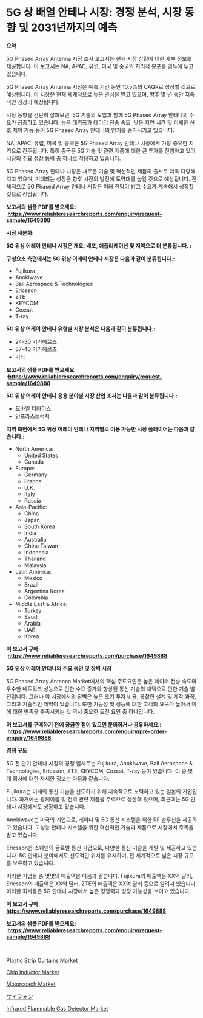 <p><h1>5G 상 배열 안테나 시장: 경쟁 분석, 시장 동향 및 2031년까지의 예측</h1></p><p><strong>요약</strong></p>
<p><p>5G Phased Array Antenna 시장 조사 보고서는 현재 시장 상황에 대한 세부 정보를 제공합니다. 이 보고서는 NA, APAC, 유럽, 미국 및 중국의 지리적 분포를 염두에 두고 있습니다.</p><p>5G Phased Array Antenna 시장은 예측 기간 동안 10.5%의 CAGR로 성장할 것으로 예상됩니다. 이 시장은 현재 세계적으로 높은 관심을 받고 있으며, 향후 몇 년 동안 지속적인 성장이 예상됩니다.</p><p>시장 동향을 간단히 살펴보면, 5G 기술의 도입과 함께 5G Phased Array 안테나의 수요가 급증하고 있습니다. 높은 대역폭과 데이터 전송 속도, 낮은 지연 시간 및 미세한 신호 제어 기능 등이 5G Phased Array 안테나의 인기를 증가시키고 있습니다.</p><p>NA, APAC, 유럽, 미국 및 중국은 5G Phased Array 안테나 시장에서 가장 중요한 지역으로 간주됩니다. 특히 중국은 5G 기술 및 관련 제품에 대한 큰 투자를 진행하고 있어 시장의 주요 성장 동력 중 하나로 작용하고 있습니다.</p><p>5G Phased Array 안테나 시장은 새로운 기술 및 혁신적인 제품의 출시로 더욱 다양해지고 있으며, 기대되는 성장은 향후 시장의 발전에 도약대를 높일 것으로 예상됩니다. 전체적으로 5G Phased Array 안테나 시장은 미래 전망이 밝고 수요가 계속해서 성장할 것으로 전망됩니다.</p></p>
<p><strong>보고서의 샘플 PDF를 받으세요: &nbsp;<a href="https://www.reliableresearchreports.com/enquiry/request-sample/1649888">https://www.reliableresearchreports.com/enquiry/request-sample/1649888</a></strong></p>
<p><strong>시장 세분화:</strong></p>
<p><strong> 5G 위상 어레이 안테나 시장은 개요, 배포, 애플리케이션 및 지역으로 더 분류됩니다. :</strong></p>
<p><strong>구성요소 측면에서는 5G 위상 어레이 안테나 시장은 다음과 같이 분류됩니다.:</strong></p>
<p><ul><li>Fujikura</li><li>Anokiwave</li><li>Ball Aerospace & Technologies</li><li>Ericsson</li><li>ZTE</li><li>KEYCOM</li><li>Coxsat</li><li>T-ray</li></ul></p>
<p><strong> 5G 위상 어레이 안테나 유형별 시장 분석은 다음과 같이 분류됩니다.:</strong></p>
<p><ul><li>24-30 기가헤르츠</li><li>37-40 기가헤르츠</li><li>기타</li></ul></p>
<p><strong>보고서의 샘플 PDF를 받으세요 :<a href="https://www.reliableresearchreports.com/enquiry/request-sample/1649888">https://www.reliableresearchreports.com/enquiry/request-sample/1649888</a></strong></p>
<p><strong> 5G 위상 어레이 안테나 응용 분야별 시장 산업 조사는 다음과 같이 분류됩니다.:</strong></p>
<p><ul><li>모바일 디바이스</li><li>인프라스트럭처</li></ul></p>
<p><strong>지역 측면에서 5G 위상 어레이 안테나 지역별로 이용 가능한 시장 플레이어는 다음과 같습니다.:</strong></p>
<p><ul>
    <li>
        North America:
        <ul>
            <li>United States</li>
            <li>Canada</li>
        </ul>
    </li>
    <li>
        Europe:
        <ul>
            <li>Germany</li>
            <li>France</li>
            <li>U.K.</li>
            <li>Italy</li>
            <li>Russia</li>
        </ul>
    </li>
    <li>
        Asia-Pacific:
        <ul>
            <li>China</li>
            <li>Japan</li>
            <li>South Korea</li>
            <li>India</li>
            <li>Australia</li>
            <li>China Taiwan</li>
            <li>Indonesia</li>
            <li>Thailand</li>
            <li>Malaysia</li>
        </ul>
    </li>
    <li>
        Latin America:
        <ul>
            <li>Mexico</li>
            <li>Brazil</li>
            <li>Argentina Korea</li>
            <li>Colombia</li>
        </ul>
    </li>
    <li>
        Middle East & Africa:
        <ul>
            <li>Turkey</li>
            <li>Saudi</li>
            <li>Arabia</li>
            <li>UAE</li>
            <li>Korea</li>
        </ul>
    </li>
    </ul></p>
<p><strong>이 보고서 구매: &nbsp;<a href="https://www.reliableresearchreports.com/purchase/1649888">https://www.reliableresearchreports.com/purchase/1649888</a></strong></p>
<p><strong>5G 위상 어레이 안테나의 주요 동인 및 장벽 시장</strong></p>
<p><p>5G Phased Array Antenna Market에서의 핵심 주도요인은 높은 데이터 전송 속도와 우수한 네트워크 성능으로 인한 수요 증가와 향상된 통신 기술의 채택으로 인한 기술 발전입니다. 그러나 이 시장에서의 장벽은 높은 초기 투자 비용, 복잡한 설계 및 제작 과정, 그리고 기술적인 제약이 있습니다. 또한 기능성 및 성능에 대한 고객의 요구가 높아서 이에 대한 만족을 충족시키는 것 역시 중요한 도전 요인 중 하나입니다.</p></p>
<p><strong>이 보고서를 구매하기 전에 궁금한 점이 있으면 문의하거나 공유하세요.: &nbsp;<a href="https://www.reliableresearchreports.com/enquiry/pre-order-enquiry/1649888">https://www.reliableresearchreports.com/enquiry/pre-order-enquiry/1649888</a></strong></p>
<p><strong>경쟁 구도</strong></p>
<p><p>5G 전 단기 안테나 시장의 경쟁 업체로는 Fujikura, Anokiwave, Ball Aerospace & Technologies, Ericsson, ZTE, KEYCOM, Coxsat, T-ray 등이 있습니다. 이 중 몇 개 회사에 대한 자세한 정보는 다음과 같습니다.</p><p>Fujikura는 미래의 통신 기술을 선도하기 위해 지속적으로 노력하고 있는 일본의 기업입니다. 과거에는 광케이블 및 전력 관련 제품을 주력으로 생산해 왔으며, 최근에는 5G 안테나 시장에서도 성장하고 있습니다.</p><p>Anokiwave는 미국의 기업으로, 레이다 및 5G 통신 시스템을 위한 RF 솔루션을 제공하고 있습니다. 고성능 안테나 시스템을 위한 혁신적인 기술과 제품으로 시장에서 주목을 받고 있습니다.</p><p>Ericsson은 스웨덴의 글로벌 통신 기업으로, 다양한 통신 기술을 개발 및 제공하고 있습니다. 5G 안테나 분야에서도 선도적인 위치를 유지하며, 전 세계적으로 넓은 시장 규모를 보유하고 있습니다.</p><p>이러한 기업들 중 몇몇의 매출액은 다음과 같습니다. Fujikura의 매출액은 XX억 달러, Ericsson의 매출액은 XX억 달러, ZTE의 매출액은 XX억 달러 등으로 알려져 있습니다. 이러한 회사들은 5G 안테나 시장에서 높은 경쟁력과 성장 가능성을 보이고 있습니다.</p></p>
<p><strong>이 보고서 구매: &nbsp; <a href="https://www.reliableresearchreports.com/purchase/1649888">https://www.reliableresearchreports.com/purchase/1649888</a></strong></p>
<p><strong>보고서의 샘플 PDF를 받으세요: &nbsp;<a href="https://www.reliableresearchreports.com/enquiry/request-sample/1649888">https://www.reliableresearchreports.com/enquiry/request-sample/1649888</a></strong><strong></strong></p>
<p>&nbsp;</p>
<p><p><a href="https://view.publitas.com/reportprime-1/plastic-strip-curtains-market-research-report-the-key-to-successful-business-strategy-forecasted-for-period-from-2024-2031/">Plastic Strip Curtains Market</a></p><p><a href="https://github.com/juniordelafrance/Market-Research-Report-List-2/blob/main/chip-inductor-market.md">Chip Inductor Market</a></p><p><a href="https://issuu.com/reportprime-2/docs/motorcoach-market-size-2030.pptx">Motorcoach Market</a></p><p><a href="https://github.com/jkjreqjscoxx7/Market-Research-Report-List-1/blob/main/115161710682.md">サイフォン</a></p><p><a href="https://github.com/rahu1506/Market-Research-Report-List-3/blob/main/infrared-flammable-gas-detector-market.md">Infrared Flammable Gas Detector Market</a></p></p>